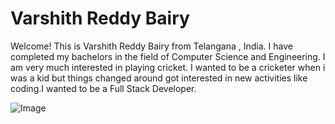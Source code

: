 # Varshith Reddy Bairy
Welcome! This is Varshith Reddy Bairy from Telangana , India. I have completed my bachelors in the field of Computer Science and Engineering. I am very much interested in playing cricket. I wanted to be a cricketer when i was a kid but things changed around got interested in new activities like coding.I wanted to be a Full Stack Developer.


![Image](https://github.com/VarshithReddyBairy/assignment2-Bairy/blob/main/VarshithPic.jpeg)